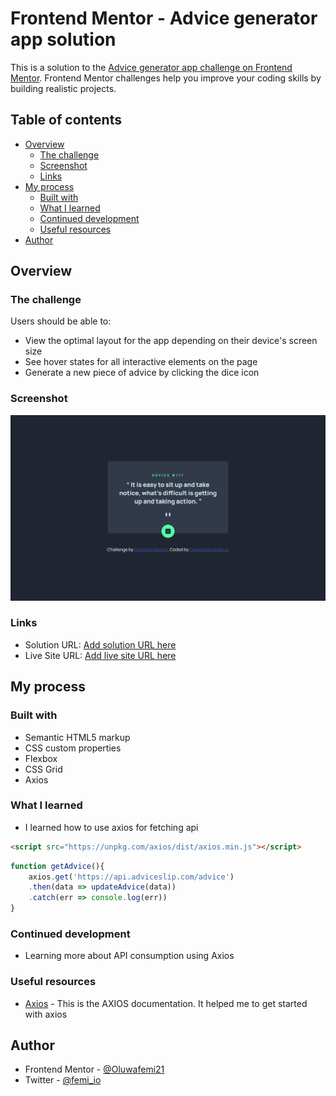 # Frontend Mentor - Advice generator app solution

This is a solution to the [Advice generator app challenge on Frontend Mentor](https://www.frontendmentor.io/challenges/advice-generator-app-QdUG-13db). Frontend Mentor challenges help you improve your coding skills by building realistic projects.

## Table of contents

- [Overview](#overview)
  - [The challenge](#the-challenge)
  - [Screenshot](#screenshot)
  - [Links](#links)
- [My process](#my-process)
  - [Built with](#built-with)
  - [What I learned](#what-i-learned)
  - [Continued development](#continued-development)
  - [Useful resources](#useful-resources)
- [Author](#author)

## Overview

### The challenge

Users should be able to:

- View the optimal layout for the app depending on their device's screen size
- See hover states for all interactive elements on the page
- Generate a new piece of advice by clicking the dice icon

### Screenshot

![](./screenshot.jpg)

### Links

- Solution URL: [Add solution URL here](https://your-solution-url.com)
- Live Site URL: [Add live site URL here](https://your-live-site-url.com)

## My process

### Built with

- Semantic HTML5 markup
- CSS custom properties
- Flexbox
- CSS Grid
- Axios 

### What I learned
- I learned how to use axios for fetching api

```html
<script src="https://unpkg.com/axios/dist/axios.min.js"></script>
```

```js
function getAdvice(){
    axios.get('https://api.adviceslip.com/advice')
    .then(data => updateAdvice(data))
    .catch(err => console.log(err)) 
}

```

### Continued development

- Learning more about API consumption using Axios

### Useful resources

- [Axios](https://axios-http.com/docs/example) - This is the AXIOS documentation. It helped me to get started with axios

## Author

- Frontend Mentor - [@Oluwafemi21](https://www.frontendmentor.io/profile/Oluwafemi21)
- Twitter - [@femi_io](https://www.twitter.com/femi_io)

